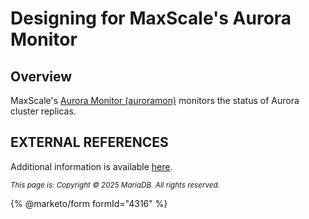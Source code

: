 # Designing for MaxScale's Aurora Monitor

##

## Overview

MaxScale's [Aurora Monitor (auroramon)](../../../../../archive-of-2.x-versions-and-6/mariadb-maxscale-25/maxscale-25-monitors/mariadb-maxscale-25-aurora-monitor.md) monitors the status of Aurora cluster replicas.

## EXTERNAL REFERENCES

Additional information is available [here](../../../../../archive-of-2.x-versions-and-6/mariadb-maxscale-25/maxscale-25-monitors/mariadb-maxscale-25-aurora-monitor.md).

<sub>_This page is: Copyright © 2025 MariaDB. All rights reserved._</sub>

{% @marketo/form formId="4316" %}
